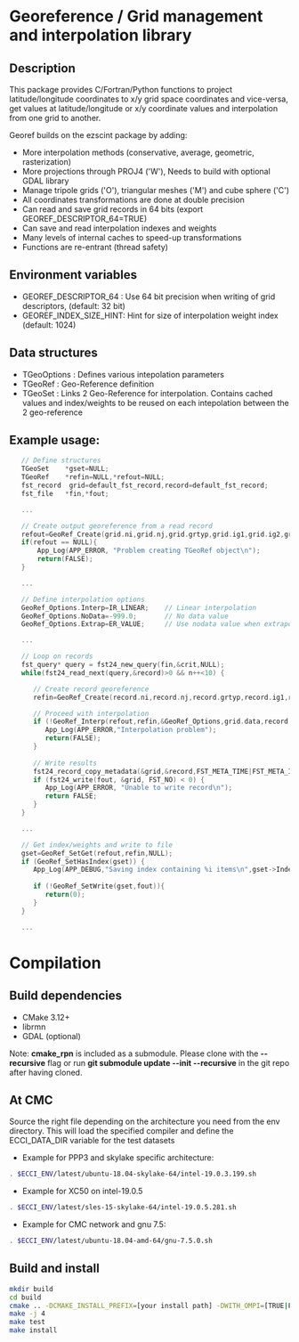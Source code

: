 # Georeference / Grid management and interpolation library

## Description

This package provides C/Fortran/Python functions to project latitude/longitude coordinates to x/y grid space coordinates and vice-versa, get values at latitude/longitude or x/y coordinate values and interpolation from one grid to another.

Georef builds on the ezscint package by adding:
* More interpolation methods (conservative, average, geometric, rasterization)
* More projections through PROJ4 ('W'), Needs to build with optional GDAL library
* Manage tripole grids ('O'), triangular meshes ('M') and cube sphere ('C')
* All coordinates transformations are done at double precision
* Can read and save grid records in 64 bits (export GEOREF_DESCRIPTOR_64=TRUE)
* Can save and read interpolation indexes and weights
* Many levels of internal caches to speed-up transformations
* Functions are re-entrant (thread safety)

## Environment variables

* GEOREF_DESCRIPTOR_64  : Use 64 bit precision when writing of grid descriptors, (default: 32 bit)
* GEOREF_INDEX_SIZE_HINT: Hint for size of interpolation weight index (default: 1024)

## Data structures

* TGeoOptions : Defines various intepolation parameters
* TGeoRef     : Geo-Reference definition
* TGeoSet     : Links 2 Geo-Reference for interpolation. Contains cached values and index/weights to be reused on each intepolation between the 2 geo-reference

## Example usage:

```C
   // Define structures
   TGeoSet    *gset=NULL;
   TGeoRef    *refin=NULL,*refout=NULL;
   fst_record  grid=default_fst_record,record=default_fst_record;
   fst_file   *fin,*fout;

   ...

   // Create output georeference from a read record
   refout=GeoRef_Create(grid.ni,grid.nj,grid.grtyp,grid.ig1,grid.ig2,grid.ig3,grid.ig4,(fst_file*)grid.file);
   if(refout == NULL){
       App_Log(APP_ERROR, "Problem creating TGeoRef object\n");
       return(FALSE);
   }

   ...

   // Define interpolation options
   GeoRef_Options.Interp=IR_LINEAR;    // Linear interpolation
   GeoRef_Options.NoData=-999.0;       // No data value
   GeoRef_Options.Extrap=ER_VALUE;     // Use nodata value when extrapolating

   ...

   // Loop on records
   fst_query* query = fst24_new_query(fin,&crit,NULL);
   while(fst24_read_next(query,&record)>0 && n++<10) {

      // Create record georeference 
      refin=GeoRef_Create(record.ni,record.nj,record.grtyp,record.ig1,record.ig2,record.ig3,record.ig4,(fst_file*)record.file);

      // Proceed with interpolation
      if (!GeoRef_Interp(refout,refin,&GeoRef_Options,grid.data,record.data)) {
         App_Log(APP_ERROR,"Interpolation problem");
         return(FALSE);
      }   
    
      // Write results
	  fst24_record_copy_metadata(&grid,&record,FST_META_TIME|FST_META_INFO);
      if (fst24_write(fout, &grid, FST_NO) < 0) {
         App_Log(APP_ERROR, "Unable to write record\n");
         return FALSE;
      }
   }

   ...

   // Get index/weights and write to file 
   gset=GeoRef_SetGet(refout,refin,NULL);
   if (GeoRef_SetHasIndex(gset)) {
      App_Log(APP_DEBUG,"Saving index containing %i items\n",gset->IndexSize);
      
      if (!GeoRef_SetWrite(gset,fout)){
         return(0);
      }
   }

   ...    
```

# Compilation

## Build dependencies

- CMake 3.12+
- librmn
- GDAL (optional)

Note: **cmake_rpn** is included as a submodule.  Please clone with the
**--recursive** flag or run **git submodule update --init --recursive** in the
git repo after having cloned.

## At CMC

Source the right file depending on the architecture you need from the env directory.
This will load the specified compiler and define the ECCI_DATA_DIR variable for the test datasets

- Example for PPP3 and skylake specific architecture:

```bash
. $ECCI_ENV/latest/ubuntu-18.04-skylake-64/intel-19.0.3.199.sh
```

- Example for XC50 on intel-19.0.5

```bash
. $ECCI_ENV/latest/sles-15-skylake-64/intel-19.0.5.281.sh
```

- Example for CMC network and gnu 7.5:

```bash
. $ECCI_ENV/latest/ubuntu-18.04-amd-64/gnu-7.5.0.sh
```

## Build and install

```bash
mkdir build
cd build
cmake .. -DCMAKE_INSTALL_PREFIX=[your install path] -DWITH_OMPI=[TRUE|FALSE] -Drmn_ROOT=[rmnlib location]
make -j 4
make test
make install
```
